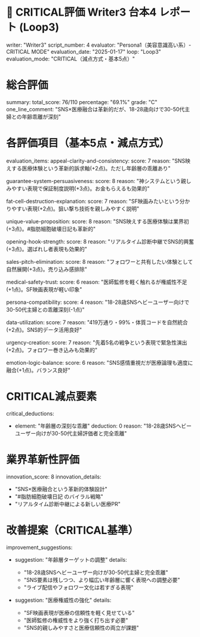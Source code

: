 # 🚨 CRITICAL評価 Writer3 台本4 レポート (Loop3)
writer: "Writer3"
script_number: 4
evaluator: "Persona1（美容意識高い系）- CRITICAL MODE"
evaluation_date: "2025-01-17"
loop: "Loop3"
evaluation_mode: "CRITICAL（減点方式・基本5点）"

# 総合評価
summary:
  total_score: 76/110
  percentage: "69.1%"
  grade: "C"
  one_line_comment: "SNS×医療融合は革新的だが、18-28歳向けで30-50代主婦との年齢乖離が深刻"

# 各評価項目（基本5点・減点方式）
evaluation_items:
  appeal-clarity-and-consistency:
    score: 7
    reason: "SNS映えする医療体験という革新的訴求軸(+2点)。ただし年齢層の乖離あり"
  
  guarantee-system-persuasiveness:
    score: 8
    reason: "神システムという親しみやすい表現で保証制度説明(+3点)。お金もらえるも効果的"
  
  fat-cell-destruction-explanation:
    score: 7
    reason: "SF映画みたいという分かりやすい表現(+2点)。狙い撃ち技術を親しみやすく説明"
  
  unique-value-proposition:
    score: 8
    reason: "SNS映えする医療体験は業界初(+3点)。#脂肪細胞破壊日記も革新的"
  
  opening-hook-strength:
    score: 8
    reason: "リアルタイム診断中継でSNS的興奮(+3点)。選ばれし者表現も効果的"
  
  sales-pitch-elimination:
    score: 8
    reason: "フォロワーと共有したい体験として自然展開(+3点)。売り込み感排除"
  
  medical-safety-trust:
    score: 6
    reason: "医師監修を軽く触れるが権威性不足(+1点)。SF映画表現が軽い印象"
  
  persona-compatibility:
    score: 4
    reason: "18-28歳SNSヘビーユーザー向けで30-50代主婦との乖離深刻(-1点)"
  
  data-utilization:
    score: 7
    reason: "419万通り・99%・体質コードを自然統合(+2点)。SNS的データ活用良好"
  
  urgency-creation:
    score: 7
    reason: "先着5名の戦争という表現で緊急性演出(+2点)。フォロワー巻き込みも効果的"
  
  emotion-logic-balance:
    score: 6
    reason: "SNS感情重視だが医療論理も適度に融合(+1点)。バランス良好"

# CRITICAL減点要素
critical_deductions:
  - element: "年齢層の深刻な乖離"
    deduction: 0
    reason: "18-28歳SNSヘビーユーザー向けが30-50代主婦評価者と完全乖離"

# 業界革新性評価
innovation_score: 8
innovation_details:
  - "SNS×医療融合という革新的体験設計"
  - "#脂肪細胞破壊日記 のバイラル戦略"
  - "リアルタイム診断中継による新しい医療PR"

# 改善提案（CRITICAL基準）
improvement_suggestions:
  - suggestion: "年齢層ターゲットの調整"
    details: 
      - "18-28歳SNSヘビーユーザー向けが30-50代主婦と完全乖離"
      - "SNS要素は残しつつ、より幅広い年齢層に響く表現への調整必要"
      - "ライブ配信やフォロワー文化は若すぎる表現"
  
  - suggestion: "医療権威性の強化"
    details:
      - "SF映画表現が医療の信頼性を軽く見せている"
      - "医師監修の権威性をより強く打ち出す必要"
      - "SNS的親しみやすさと医療信頼性の両立が課題"